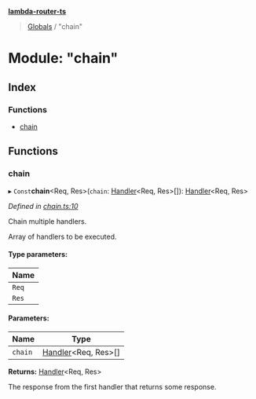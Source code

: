 **[lambda-router-ts](../README.md)**

> [Globals](../globals.md) / "chain"

# Module: "chain"

## Index

### Functions

* [chain](_chain_.md#chain)

## Functions

### chain

▸ `Const`**chain**\<Req, Res>(`chain`: [Handler](_handler_.md#handler)\<Req, Res>[]): [Handler](_handler_.md#handler)\<Req, Res>

*Defined in [chain.ts:10](https://github.com/supergillis/lambda-router-ts/blob/ccb3947/lib/chain.ts#L10)*

Chain multiple handlers.

Array of handlers to be executed.

#### Type parameters:

Name |
------ |
`Req` |
`Res` |

#### Parameters:

Name | Type |
------ | ------ |
`chain` | [Handler](_handler_.md#handler)\<Req, Res>[] |

**Returns:** [Handler](_handler_.md#handler)\<Req, Res>

The response from the first handler that returns some response.
